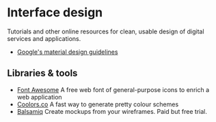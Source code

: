 Interface design
===============

Tutorials and other online resources for clean, usable design of digital services and applications.

* [Google's material design guidelines](https://material.io/guidelines/)


Libraries & tools
----------------
* [Font Awesome](fontawesome.io) A free web font of general-purpose icons to enrich a web application
* [Coolors.co](coolors.co) A fast way to generate pretty colour schemes
* [Balsamiq](balsamiq.com) Create mockups from your wireframes. Paid but free trial.
